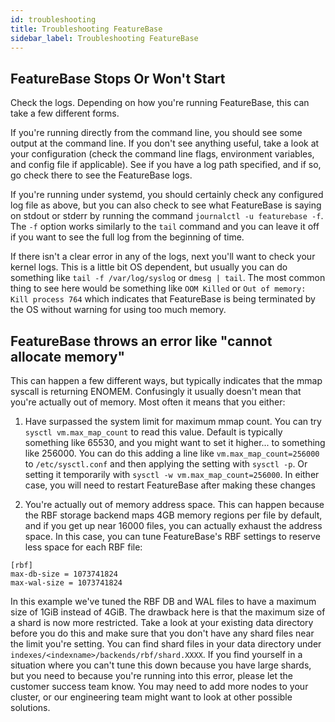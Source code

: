 ```yaml
---
id: troubleshooting
title: Troubleshooting FeatureBase
sidebar_label: Troubleshooting FeatureBase
---
```


## FeatureBase Stops Or Won't Start

Check the logs. Depending on how you're running FeatureBase, this can take a few different forms. 

If you're running directly from the command line, you should see some output at the command line. If you don't see anything useful, take a look at your configuration (check the command line flags, environment variables, and config file if applicable). See if you have a log path specified, and if so, go check there to see the FeatureBase logs.

If you're running under systemd, you should certainly check any configured log file as above, but you can also check to see what FeatureBase is saying on stdout or stderr by running the command `journalctl -u featurebase -f`. The `-f` option works similarly to the `tail` command and you can leave it off if you want to see the full log from the beginning of time.

If there isn't a clear error in any of the logs, next you'll want to check your kernel logs. This is a little bit OS dependent, but usually you can do something like `tail -f /var/log/syslog` or `dmesg | tail`. The most common thing to see here would be something like `OOM Killed` or `Out of memory: Kill process 764` which indicates that FeatureBase is being terminated by the OS without warning for using too much memory.


## FeatureBase throws an error like "cannot allocate memory"

This can happen a few different ways, but typically indicates that the mmap syscall is returning ENOMEM. Confusingly it usually doesn't mean that you're actually out of memory. Most often it means that you either:

1. Have surpassed the system limit for maximum mmap count. You can try `sysctl vm.max_map_count` to read this value. Default is typically something like 65530, and you might want to set it higher... to something like 256000. You can do this adding a line like `vm.max_map_count=256000` to `/etc/sysctl.conf` and then applying the setting with `sysctl -p`. Or setting it temporarily with `sysctl -w vm.max_map_count=256000`. In either case, you will need to restart FeatureBase after making these changes

2. You're actually out of memory address space. This can happen because the RBF storage backend maps 4GB memory regions per file by default, and if you get up near 16000 files, you can actually exhaust the address space. In this case, you can tune FeatureBase's RBF settings to reserve less space for each RBF file:

```
[rbf]
max-db-size = 1073741824
max-wal-size = 1073741824
```

In this example we've tuned the RBF DB and WAL files to have a maximum size of 1GiB instead of 4GiB. The drawback here is that the maximum size of a shard is now more restricted. Take a look at your existing data directory before you do this and make sure that you don't have any shard files near the limit you're setting. You can find shard files in your data directory under `indexes/<indexname>/backends/rbf/shard.XXXX`. If you find yourself in a situation where you can't tune this down because you have large shards, but you need to because you're running into this error, please let the customer success team know. You may need to add more nodes to your cluster, or our engineering team might want to look at other possible solutions.
